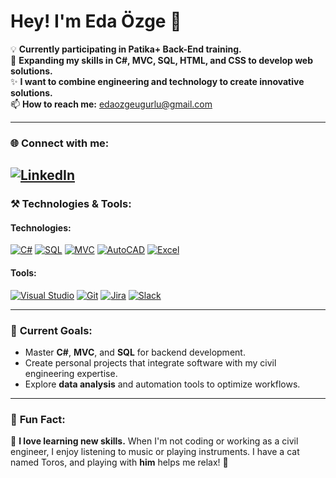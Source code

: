# Hey! I'm Eda Özge 👋

💡 **Currently participating in Patika+ Back-End training.**  
🌱 **Expanding my skills in C#, MVC, SQL, HTML, and CSS to develop web solutions.**  
✨ **I want to combine engineering and technology to create innovative solutions.**  
📫 **How to reach me:** [edaozgeugurlu@gmail.com](mailto:edaozgeugurlu@gmail.com)

---

### 🌐 **Connect with me:**
[![LinkedIn](https://img.shields.io/badge/LinkedIn-blue?style=for-the-badge&logo=linkedin)](https://www.linkedin.com/in/edaozgeugurlu) 
---

### ⚒️ **Technologies & Tools:**

#### **Technologies:**
[![C#](https://img.shields.io/badge/-C%23-blue?style=for-the-badge&logo=c-sharp)](https://learn.microsoft.com/en-us/dotnet/csharp/)  [![SQL](https://img.shields.io/badge/-SQL-blue?style=for-the-badge&logo=postgresql)](https://www.postgresql.org/)  [![MVC](https://img.shields.io/badge/-MVC-orange?style=for-the-badge)](https://dotnet.microsoft.com/apps/aspnet/mvc)  [![AutoCAD](https://img.shields.io/badge/-AutoCAD-blue?style=for-the-badge&logo=autodesk)](https://www.autodesk.com/products/autocad/overview)  [![Excel](https://img.shields.io/badge/-Excel-green?style=for-the-badge&logo=microsoft-excel)](https://www.microsoft.com/en-us/microsoft-365/excel)

#### **Tools:**
[![Visual Studio](https://img.shields.io/badge/-Visual%20Studio-purple?style=for-the-badge&logo=visual-studio)](https://visualstudio.microsoft.com/)  [![Git](https://img.shields.io/badge/-Git-black?style=for-the-badge&logo=git)](https://git-scm.com/)  [![Jira](https://img.shields.io/badge/-Jira-blue?style=for-the-badge&logo=jira)](https://www.atlassian.com/software/jira)  [![Slack](https://img.shields.io/badge/-Slack-purple?style=for-the-badge&logo=slack)](https://slack.com/)

---

### 🚀 **Current Goals:**
- Master **C#**, **MVC**, and **SQL** for backend development.  
- Create personal projects that integrate software with my civil engineering expertise.  
- Explore **data analysis** and automation tools to optimize workflows.

---

### 📌 **Fun Fact:**
🎸 **I love learning new skills.** When I'm not coding or working as a civil engineer, I enjoy listening to music or playing instruments. I have a cat named Toros, and playing with **him** helps me relax! 🐾
